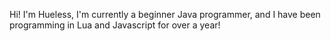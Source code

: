 Hi! I'm Hueless, I'm currently a beginner Java programmer, and I have been programming in Lua and Javascript for over a year!
<!---
Hueless101/Hueless101 is a ✨ special ✨ repository because its `README.md` (this file) appears on your GitHub profile.
You can click the Preview link to take a look at your changes.
--->


